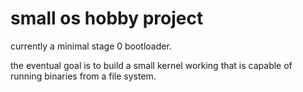 # small os hobby project

currently a minimal stage 0 bootloader.

the eventual goal is to build a small kernel working that is capable of running binaries from a file system.
